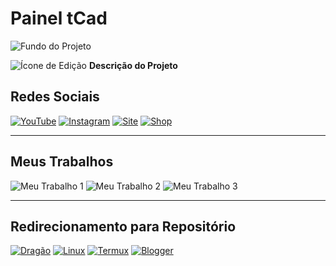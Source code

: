# Painel tCad 

![Fundo do Projeto](https://link-para-imagem-de-fundo.com/imagem-preta.png)

![Ícone de Edição](https://img.icons8.com/ios-filled/50/ffffff/edit.png) **Descrição do Projeto**

## Redes Sociais

[![YouTube](https://img.icons8.com/ios-filled/50/ffffff/youtube-play.png)](https://youtube.com/seu_video) [![Instagram](https://img.icons8.com/ios-filled/50/ffffff/instagram-new.png)](https://instagram.com/seu_perfil) [![Site](https://img.icons8.com/ios-filled/50/ffffff/web.png)](https://seusite.com) [![Shop](https://img.icons8.com/ios-filled/50/ffffff/shopping-cart.png)](https://seushop.com)

---

## Meus Trabalhos

![Meu Trabalho 1](link_para_imagem_1) ![Meu Trabalho 2](link_para_imagem_2) ![Meu Trabalho 3](link_para_imagem_3)

---

## Redirecionamento para Repositório

[![Dragão](https://img.icons8.com/ios-filled/50/ffffff/dragon.png)](https://github.com/seu_repositorio) 
[![Linux](https://img.icons8.com/ios-filled/50/ffffff/linux.png)](https://www.linux.org)
[![Termux](https://img.icons8.com/ios-filled/50/ffffff/terminal.png)](https://termux.com)
[![Blogger](https://img.icons8.com/ios-filled/50/ffffff/blogger.png)](https://seublogger.blogspot.com)
